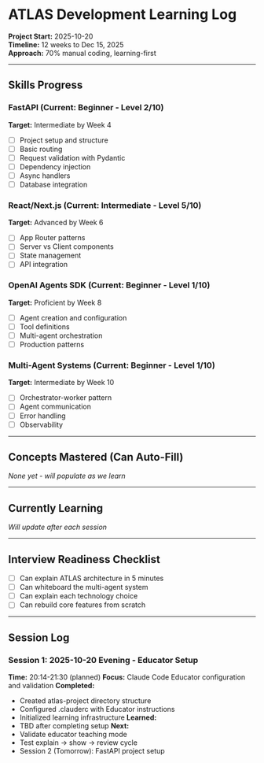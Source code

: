 # ATLAS Development Learning Log

**Project Start:** 2025-10-20  
**Timeline:** 12 weeks to Dec 15, 2025  
**Approach:** 70% manual coding, learning-first

---

## Skills Progress

### FastAPI (Current: Beginner - Level 2/10)
**Target:** Intermediate by Week 4
- [ ] Project setup and structure
- [ ] Basic routing
- [ ] Request validation with Pydantic
- [ ] Dependency injection
- [ ] Async handlers
- [ ] Database integration

### React/Next.js (Current: Intermediate - Level 5/10)
**Target:** Advanced by Week 6
- [ ] App Router patterns
- [ ] Server vs Client components
- [ ] State management
- [ ] API integration

### OpenAI Agents SDK (Current: Beginner - Level 1/10)
**Target:** Proficient by Week 8
- [ ] Agent creation and configuration
- [ ] Tool definitions
- [ ] Multi-agent orchestration
- [ ] Production patterns

### Multi-Agent Systems (Current: Beginner - Level 1/10)
**Target:** Intermediate by Week 10
- [ ] Orchestrator-worker pattern
- [ ] Agent communication
- [ ] Error handling
- [ ] Observability

---

## Concepts Mastered (Can Auto-Fill)
*None yet - will populate as we learn*

---

## Currently Learning
*Will update after each session*

---

## Interview Readiness Checklist
- [ ] Can explain ATLAS architecture in 5 minutes
- [ ] Can whiteboard the multi-agent system
- [ ] Can explain each technology choice
- [ ] Can rebuild core features from scratch

---

## Session Log

### Session 1: 2025-10-20 Evening - Educator Setup
**Time:** 20:14-21:30 (planned)
**Focus:** Claude Code Educator configuration and validation
**Completed:** 
- Created atlas-project directory structure
- Configured .clauderc with Educator instructions
- Initialized learning infrastructure
**Learned:** 
- TBD after completing setup
**Next:** 
- Validate educator teaching mode
- Test explain → show → review cycle
- Session 2 (Tomorrow): FastAPI project setup
